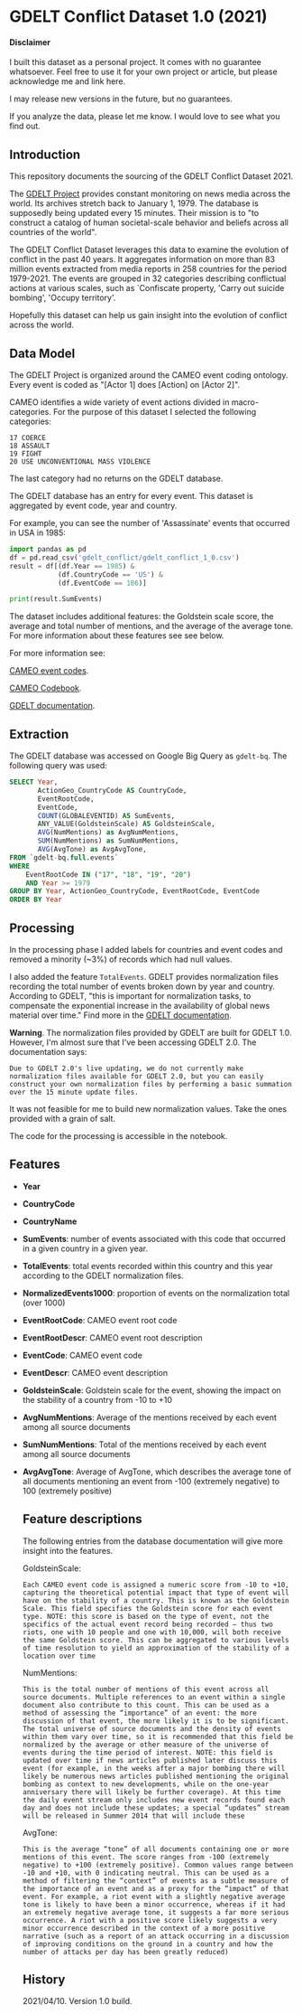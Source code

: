 # GDELT Conflict Dataset 1.0 (2021)

#### Disclaimer

I built this dataset as a personal project. It comes with no guarantee whatsoever. Feel free to use it for your own project or article, but please acknowledge me and link here. 

I may release new versions in the future, but no guarantees.

If you analyze the data, please let me know. I would love to see what you find out.  

## Introduction

This repository documents the sourcing of the GDELT Conflict Dataset 2021. 

The [GDELT Project](https://www.gdeltproject.org/) provides constant monitoring on news media across the world. Its archives stretch back to January 1, 1979. The database is supposedly being updated every 15 minutes. Their mission is to "to construct a catalog of human societal-scale behavior and beliefs across all countries of the world".

The GDELT Conflict Dataset leverages this data to examine the evolution of conflict in the past 40 years. It aggregates information on more than 83 million events extracted from media reports in 258 countries for the period 1979-2021. The events are grouped in 32 categories describing conflictual actions at various scales, such as `Confiscate property, 'Carry out suicide bombing', 'Occupy territory'.

Hopefully this dataset can help us gain insight into the evolution of conflict across the world. 

## Data Model

The GDELT Project is organized around the CAMEO event coding ontology. Every event is coded as "[Actor 1] does [Action] on [Actor 2]". 

CAMEO identifies a wide variety of event actions divided in macro-categories. For the purpose of this dataset I selected the following categories:

```
17 COERCE
18 ASSAULT
19 FIGHT
20 USE UNCONVENTIONAL MASS VIOLENCE
```

The last category had no returns on the GDELT database. 

The GDELT database has an entry for every event. This dataset is aggregated by event code, year and country. 

For example, you can see the number of 'Assassinate' events that occurred in USA in 1985:

```python
import pandas as pd
df = pd.read_csv('gdelt_conflict/gdelt_conflict_1_0.csv')
result = df[(df.Year == 1985) &
            (df.CountryCode == 'US') &
            (df.EventCode == 186)]

print(result.SumEvents) 
```

The dataset includes additional features: the Goldstein scale score, the average and total number of mentions, and the average of the average tone. For more information about these features see see below.

For more information see:

[CAMEO event codes](https://www.gdeltproject.org/data/lookups/CAMEO.eventcodes.txt).

[CAMEO Codebook](http://data.gdeltproject.org/documentation/CAMEO.Manual.1.1b3.pdf).

[GDELT documentation](https://www.gdeltproject.org/data.html#documentation).



## Extraction

The GDELT database was accessed on Google Big Query as `gdelt-bq`. The following query was used:

```sql
SELECT Year, 
	   ActionGeo_CountryCode AS CountryCode,
	   EventRootCode,
	   EventCode,
	   COUNT(GLOBALEVENTID) AS SumEvents,
	   ANY_VALUE(GoldsteinScale) AS GoldsteinScale,
	   AVG(NumMentions) as AvgNumMentions,
	   SUM(NumMentions) as SumNumMentions,
	   AVG(AvgTone) as AvgAvgTone,
FROM `gdelt-bq.full.events`
WHERE 
	EventRootCode IN ("17", "18", "19", "20") 
	AND Year >= 1979
GROUP BY Year, ActionGeo_CountryCode, EventRootCode, EventCode
ORDER BY Year
```

## Processing

In the processing phase I added labels for countries and event codes and removed a minority (~3%) of records which had null values. 

I also added the feature `TotalEvents`. GDELT provides normalization files recording the total number of events broken down by year and country. According to GDELT, "this is important for normalization tasks, to compensate the exponential increase in the availability of global news material over time." Find more in the [GDELT documentation](https://www.gdeltproject.org/data.html#documentation).

**Warning**. The normalization files provided by GDELT are built for GDELT 1.0. However, I'm almost sure that I've been accessing GDELT 2.0. The documentation says: 

```
Due to GDELT 2.0's live updating, we do not currently make normalization files available for GDELT 2.0, but you can easily construct your own normalization files by performing a basic summation over the 15 minute update files.
```

It was not feasible for me to build new normalization values. Take the ones provided with a grain of salt. 

The code for the processing is accessible in the notebook. 

## Features

* **Year**

* **CountryCode**

* **CountryName**

* **SumEvents**: number of events associated with this code that occurred in a given country in a given year. 

* **TotalEvents**: total events recorded within this country and this year according to the GDELT normalization files.

* **NormalizedEvents1000**: proportion of events on the normalization total (over 1000)

* **EventRootCode**: CAMEO event root code 

* **EventRootDescr**: CAMEO event root description

* **EventCode**: CAMEO event code

* **EventDescr**: CAMEO event description

* **GoldsteinScale**: Goldstein scale for the event, showing the impact on the stability of a country from -10 to +10

* **AvgNumMentions**:  Average of the mentions received by each event among all source documents

* **SumNumMentions**: Total of the mentions received by each event among all source documents

* **AvgAvgTone**: Average of AvgTone, which describes the average tone of all documents mentioning an event from -100 (extremely negative) to 100 (extremely positive)

  ## Feature descriptions

  The following entries from the database documentation will give more insight into the features. 

  GoldsteinScale:

  ```
  Each CAMEO event code is assigned a numeric score from -10 to +10, capturing the theoretical potential impact that type of event will have on the stability of a country. This is known as the Goldstein Scale. This field specifies the Goldstein score for each event type. NOTE: this score is based on the type of event, not the specifics of the actual event record being recorded – thus two riots, one with 10 people and one with 10,000, will both receive the same Goldstein score. This can be aggregated to various levels of time resolution to yield an approximation of the stability of a location over time
  
  ```

  NumMentions:

  ```
  This is the total number of mentions of this event across all source documents. Multiple references to an event within a single document also contribute to this count. This can be used as a method of assessing the “importance” of an event: the more discussion of that event, the more likely it is to be significant. The total universe of source documents and the density of events within them vary over time, so it is recommended that this field be normalized by the average or other measure of the universe of events during the time period of interest. NOTE: this field is updated over time if news articles published later discuss this event (for example, in the weeks after a major bombing there will likely be numerous news articles published mentioning the original bombing as context to new developments, while on the one-year anniversary there will likely be further coverage). At this time the daily event stream only includes new event records found each day and does not include these updates; a special “updates” stream will be released in Summer 2014 that will include these
  
  ```

  AvgTone:

  ```
  This is the average “tone” of all documents containing one or more mentions of this event. The score ranges from -100 (extremely negative) to +100 (extremely positive). Common values range between -10 and +10, with 0 indicating neutral. This can be used as a method of filtering the “context” of events as a subtle measure of the importance of an event and as a proxy for the “impact” of that event. For example, a riot event with a slightly negative average tone is likely to have been a minor occurrence, whereas if it had an extremely negative average tone, it suggests a far more serious occurrence. A riot with a positive score likely suggests a very minor occurrence described in the context of a more positive narrative (such as a report of an attack occurring in a discussion of improving conditions on the ground in a country and how the number of attacks per day has been greatly reduced)
  ```

  ## History

  2021/04/10. Version 1.0 build.